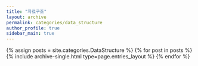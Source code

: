 ```yaml
---
title: "자료구조"
layout: archive
permalink: categories/data_structure
author_profile: true
sidebar_main: true
---
```



{% assign posts = site.categories.DataStructure %}
{% for post in posts %} {% include archive-single.html type=page.entries_layout %} {% endfor %}
